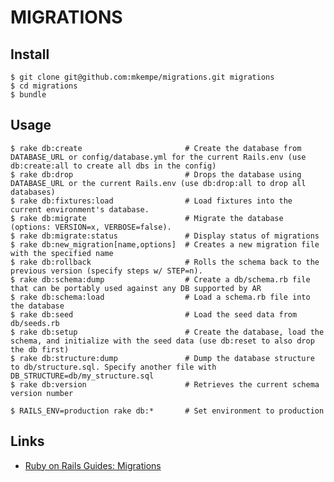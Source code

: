 MIGRATIONS
==========

Install
-------

    $ git clone git@github.com:mkempe/migrations.git migrations
    $ cd migrations
    $ bundle

Usage
-----

    $ rake db:create                       # Create the database from DATABASE_URL or config/database.yml for the current Rails.env (use db:create:all to create all dbs in the config)
    $ rake db:drop                         # Drops the database using DATABASE_URL or the current Rails.env (use db:drop:all to drop all databases)
    $ rake db:fixtures:load                # Load fixtures into the current environment's database.
    $ rake db:migrate                      # Migrate the database (options: VERSION=x, VERBOSE=false).
    $ rake db:migrate:status               # Display status of migrations
    $ rake db:new_migration[name,options]  # Creates a new migration file with the specified name
    $ rake db:rollback                     # Rolls the schema back to the previous version (specify steps w/ STEP=n).
    $ rake db:schema:dump                  # Create a db/schema.rb file that can be portably used against any DB supported by AR
    $ rake db:schema:load                  # Load a schema.rb file into the database
    $ rake db:seed                         # Load the seed data from db/seeds.rb
    $ rake db:setup                        # Create the database, load the schema, and initialize with the seed data (use db:reset to also drop the db first)
    $ rake db:structure:dump               # Dump the database structure to db/structure.sql. Specify another file with DB_STRUCTURE=db/my_structure.sql
    $ rake db:version                      # Retrieves the current schema version number

    $ RAILS_ENV=production rake db:*       # Set environment to production

Links
-----

* [Ruby on Rails Guides: Migrations](http://guides.rubyonrails.org/migrations.html "Ruby on Rails Guides: Migrations")